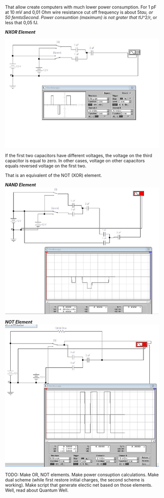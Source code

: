 That allow create computers with much lower power consumption.
For 1 pF at 10 mV and 0,01 Ohm wire resistance cut off frequency is about 5*tau, or 50 femtoSecond.
Power consumtion (maximum) is not grater that t*U^2/r, or less that 0,05 fJ.

***NXOR Element***

![nxor](https://raw.githubusercontent.com/ValeryAndreevichPushkarev/PassiveReactiveXORElement/main/index.jpeg)


If the first two capacitors have different voltages, the voltage on the third capacitor is equal to zero.
In other cases, voltage on other capacitors equals reversed voltage on the first two.

That is an equivalent of the NOT (XOR) element.


***NAND Element***
![nand](https://raw.githubusercontent.com/ValeryAndreevichPushkarev/PassiveReactiveXORElement/main/nand.jpeg)

***NOT Element***
![nxor](https://raw.githubusercontent.com/ValeryAndreevichPushkarev/PassiveReactiveXORElement/main/not.jpeg)

TODO: Make OR, NOT elements. Make power consuption calculations. Make dual scheme (while first restore initial charges, the second scheme is working). Make script that generate electic net based on those elements. Well, read about Quantum Well.


